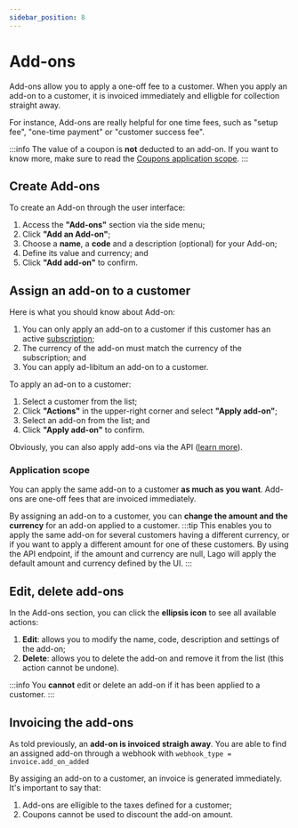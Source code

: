 ```yaml
---
sidebar_position: 8
---
```


# Add-ons
Add-ons allow you to apply a one-off fee to a customer. When you apply an add-on to a customer, it is invoiced immediately and elligble for collection straight away.

For instance, Add-ons are really helpful for one time fees, such as "setup fee", "one-time payment" or "customer success fee".

:::info
The value of a coupon is **not** deducted to an add-on. If you want to know more, make sure to read the [Coupons application scope](coupons#application-scope).
:::

## Create Add-ons
To create an Add-on through the user interface:
1. Access the **"Add-ons"** section via the side menu;
2. Click **"Add an Add-on"**;
3. Choose a **name**, a **code** and a description (optional) for your Add-on;
4. Define its value and currency; and
5. Click **"Add add-on"** to confirm.

## Assign an add-on to a customer
Here is what you should know about Add-on:
1. You can only apply an add-on to a customer if this customer has an active [subscription](../guide/plans/subscription);
2. The currency of the add-on must match the currency of the subscription; and
3. You can apply ad-libitum an add-on to a customer.

To apply an ad-on to a customer:
1. Select a customer from the list;
2. Click **"Actions"** in the upper-right corner and select **"Apply add-on"**;
3. Select an add-on from the list; and
4. Click **"Apply add-on"** to confirm.

Obviously, you can also apply add-ons via the API ([learn more](../api/applied_add_ons/apply-add-on)).

### Application scope
You can apply the same add-on to a customer **as much as you want**. Add-ons are one-off fees that are invoiced immediately.

By assigning an add-on to a customer, you can **change the amount and the currency** for an add-on applied to a customer.
:::tip
This enables you to apply the same add-on for several customers having a different currency, or if you want to apply a different amount for one of these customers. By using the API endpoint, if the amount and currency are null, Lago will apply the default amount and currency defined by the UI.
:::


## Edit, delete add-ons
In the Add-ons section, you can click the **ellipsis icon** to see all available actions:
1. **Edit**: allows you to modify the name, code, description and settings of the add-on;
2. **Delete**: allows you to delete the add-on and remove it from the list (this action cannot be undone).

:::info
You **cannot** edit or delete an add-on if it has been applied to a customer.
:::

## Invoicing the add-ons
As told previously, an **add-on is invoiced straigh away**. You are able to find an assigned add-on through a webhook with `webhook_type = invoice.add_on_added` 

By assiging an add-on to a customer, an invoice is generated immediately.
It's important to say that:
1. Add-ons are elligible to the taxes defined for a customer;
2. Coupons cannot be used to discount the add-on amount.